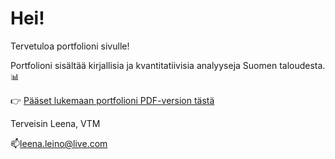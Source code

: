 # Hei!

Tervetuloa portfolioni sivulle! 

Portfolioni sisältää kirjallisia ja kvantitatiivisia analyyseja Suomen taloudesta. 📊

👉 [Pääset lukemaan portfolioni PDF-version tästä](./Portfolio_Leena.pdf)

Terveisin Leena, VTM

📫leena.leino@live.com
